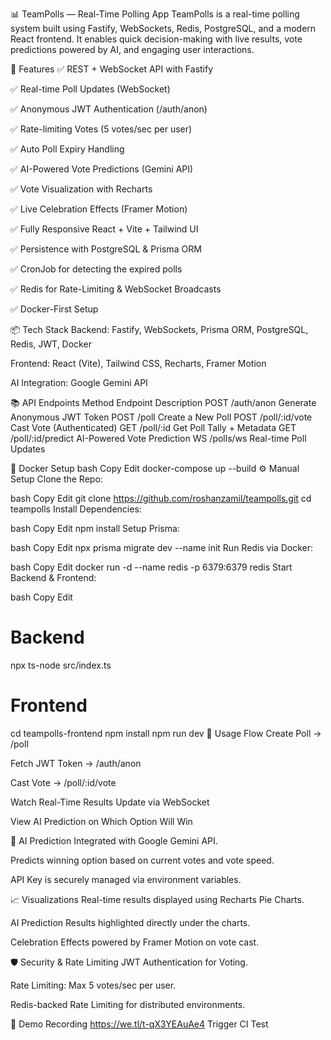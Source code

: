📊 TeamPolls — Real-Time Polling App
TeamPolls is a real-time polling system built using Fastify, WebSockets, Redis, PostgreSQL, and a modern React frontend. It enables quick decision-making with live results, vote predictions powered by AI, and engaging user interactions.

🚀 Features
✅ REST + WebSocket API with Fastify

✅ Real-time Poll Updates (WebSocket)

✅ Anonymous JWT Authentication (/auth/anon)

✅ Rate-limiting Votes (5 votes/sec per user)

✅ Auto Poll Expiry Handling

✅ AI-Powered Vote Predictions (Gemini API)

✅ Vote Visualization with Recharts

✅ Live Celebration Effects (Framer Motion)

✅ Fully Responsive React + Vite + Tailwind UI

✅ Persistence with PostgreSQL & Prisma ORM

✅ CronJob for detecting the expired polls

✅ Redis for Rate-Limiting & WebSocket Broadcasts

✅ Docker-First Setup

📦 Tech Stack
Backend: Fastify, WebSockets, Prisma ORM, PostgreSQL, Redis, JWT, Docker

Frontend: React (Vite), Tailwind CSS, Recharts, Framer Motion

AI Integration: Google Gemini API

📚 API Endpoints
Method	Endpoint	Description
POST	/auth/anon	Generate Anonymous JWT Token
POST	/poll	Create a New Poll
POST	/poll/:id/vote	Cast Vote (Authenticated)
GET	/poll/:id	Get Poll Tally + Metadata
GET	/poll/:id/predict	AI-Powered Vote Prediction
WS	/polls/ws	Real-time Poll Updates

🐳 Docker Setup
bash
Copy
Edit
docker-compose up --build
⚙️ Manual Setup
Clone the Repo:

bash
Copy
Edit
git clone https://github.com/roshanzamil/teampolls.git
cd teampolls
Install Dependencies:

bash
Copy
Edit
npm install
Setup Prisma:

bash
Copy
Edit
npx prisma migrate dev --name init
Run Redis via Docker:

bash
Copy
Edit
docker run -d --name redis -p 6379:6379 redis
Start Backend & Frontend:

bash
Copy
Edit
# Backend
npx ts-node src/index.ts

# Frontend
cd teampolls-frontend
npm install
npm run dev
🎉 Usage Flow
Create Poll → /poll

Fetch JWT Token → /auth/anon

Cast Vote → /poll/:id/vote

Watch Real-Time Results Update via WebSocket

View AI Prediction on Which Option Will Win

🤖 AI Prediction
Integrated with Google Gemini API.

Predicts winning option based on current votes and vote speed.

API Key is securely managed via environment variables.

📈 Visualizations
Real-time results displayed using Recharts Pie Charts.

AI Prediction Results highlighted directly under the charts.

Celebration Effects powered by Framer Motion on vote cast.

🛡️ Security & Rate Limiting
JWT Authentication for Voting.

Rate Limiting: Max 5 votes/sec per user.

Redis-backed Rate Limiting for distributed environments.

📸 Demo Recording
https://we.tl/t-qX3YEAuAe4
Trigger CI Test
